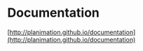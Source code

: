 # Documentation

[http://planimation.github.io/documentation](http://planimation.github.io/documentation)
